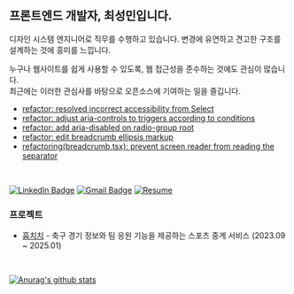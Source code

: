 ## 프론트엔드 개발자, 최성민입니다.

디자인 시스템 엔지니어로 직무를 수행하고 있습니다. 변경에 유연하고 견고한 구조를 설계하는 것에 흥미를 느낍니다. 

누구나 웹사이트를 쉽게 사용할 수 있도록, 웹 접근성을 준수하는 것에도 관심이 많습니다. <br />
최근에는 이러한 관심사를 바탕으로 오픈소스에 기여하는 일을 즐깁니다.

- [refactor: resolved incorrect accessibility from Select](https://github.com/radix-ui/primitives/pull/3518)
- [refactor: adjust aria-controls to triggers according to conditions](https://github.com/radix-ui/primitives/pull/3591)
- [refactor: add aria-disabled on radio-group root](https://github.com/radix-ui/primitives/pull/3629)
- [refactor: edit breadcrumb ellipsis markup](https://github.com/chakra-ui/chakra-ui/pull/10180)
- [refactoring(breadcrumb.tsx): prevent screen reader from reading the separator](https://github.com/chakra-ui/chakra-ui/pull/9977)

<br/>

[![LinkedIn Badge](https://img.shields.io/badge/LinkedIn-3776AB?style=flat&logo=linkedin&logoColor=white)](https://www.linkedin.com/in/%EB%AF%BC%EC%9E%AC-%EC%A0%84-b07774216)
[![Gmail Badge](https://img.shields.io/badge/Gmail-EA4335?style=flat&logo=gmail&logoColor=white)](mailto://berry9901@gmail.com)
[![Resume](https://img.shields.io/badge/Resume-202B3D?style=flat&logo=readme&logoColor=white)](https://drive.google.com/file/d/14oj4fWVnsPEPbkMXIzcvkOpSqV8ssoaH/view?usp=sharing)

### 프로젝트

- [훕치치](https://hufscheer.com) - 축구 경기 정보와 팀 응원 기능을 제공하는 스포츠 중계 서비스 (2023.09 ~ 2025.01)<br/>

<br />


[![Anurag's github stats](https://github-readme-stats.vercel.app/api?username=seongminn)](https://github.com/anuraghazra/github-readme-stats)

<!--
**seongminn/seongminn** is a ✨ _special_ ✨ repository because its `README.md` (this file) appears on your GitHub profile.

Here are some ideas to get you started:

- 🔭 I’m currently working on ...
- 🌱 I’m currently learning ...
- 👯 I’m looking to collaborate on ...
- 🤔 I’m looking for help with ...
- 💬 Ask me about ...
- 📫 How to reach me: ...
- 😄 Pronouns: ...
- ⚡ Fun fact: ...
-->

